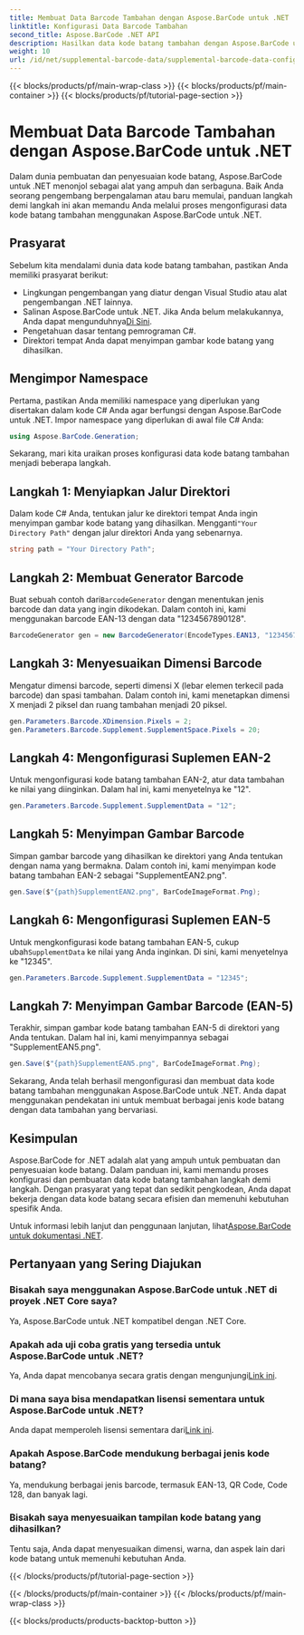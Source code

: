 ```yaml
---
title: Membuat Data Barcode Tambahan dengan Aspose.BarCode untuk .NET
linktitle: Konfigurasi Data Barcode Tambahan
second_title: Aspose.BarCode .NET API
description: Hasilkan data kode batang tambahan dengan Aspose.BarCode untuk .NET. Sesuaikan kode batang EAN-2 dan EAN-5 dengan mudah. Panduan langkah demi langkah untuk pengembang .NET.
weight: 10
url: /id/net/supplemental-barcode-data/supplemental-barcode-data-configuration/
---
```


{{< blocks/products/pf/main-wrap-class >}}
{{< blocks/products/pf/main-container >}}
{{< blocks/products/pf/tutorial-page-section >}}

# Membuat Data Barcode Tambahan dengan Aspose.BarCode untuk .NET


Dalam dunia pembuatan dan penyesuaian kode batang, Aspose.BarCode untuk .NET menonjol sebagai alat yang ampuh dan serbaguna. Baik Anda seorang pengembang berpengalaman atau baru memulai, panduan langkah demi langkah ini akan memandu Anda melalui proses mengonfigurasi data kode batang tambahan menggunakan Aspose.BarCode untuk .NET. 

## Prasyarat

Sebelum kita mendalami dunia data kode batang tambahan, pastikan Anda memiliki prasyarat berikut:

- Lingkungan pengembangan yang diatur dengan Visual Studio atau alat pengembangan .NET lainnya.
-  Salinan Aspose.BarCode untuk .NET. Jika Anda belum melakukannya, Anda dapat mengunduhnya[Di Sini](https://releases.aspose.com/barcode/net/).
- Pengetahuan dasar tentang pemrograman C#.
- Direktori tempat Anda dapat menyimpan gambar kode batang yang dihasilkan.

## Mengimpor Namespace

Pertama, pastikan Anda memiliki namespace yang diperlukan yang disertakan dalam kode C# Anda agar berfungsi dengan Aspose.BarCode untuk .NET. Impor namespace yang diperlukan di awal file C# Anda:

```csharp
using Aspose.BarCode.Generation;
```

Sekarang, mari kita uraikan proses konfigurasi data kode batang tambahan menjadi beberapa langkah.

## Langkah 1: Menyiapkan Jalur Direktori

 Dalam kode C# Anda, tentukan jalur ke direktori tempat Anda ingin menyimpan gambar kode batang yang dihasilkan. Mengganti`"Your Directory Path"` dengan jalur direktori Anda yang sebenarnya.

```csharp
string path = "Your Directory Path";
```

## Langkah 2: Membuat Generator Barcode

 Buat sebuah contoh dari`BarcodeGenerator` dengan menentukan jenis barcode dan data yang ingin dikodekan. Dalam contoh ini, kami menggunakan barcode EAN-13 dengan data "1234567890128".

```csharp
BarcodeGenerator gen = new BarcodeGenerator(EncodeTypes.EAN13, "1234567890128");
```

## Langkah 3: Menyesuaikan Dimensi Barcode

Mengatur dimensi barcode, seperti dimensi X (lebar elemen terkecil pada barcode) dan spasi tambahan. Dalam contoh ini, kami menetapkan dimensi X menjadi 2 piksel dan ruang tambahan menjadi 20 piksel.

```csharp
gen.Parameters.Barcode.XDimension.Pixels = 2;
gen.Parameters.Barcode.Supplement.SupplementSpace.Pixels = 20;
```

## Langkah 4: Mengonfigurasi Suplemen EAN-2

Untuk mengonfigurasi kode batang tambahan EAN-2, atur data tambahan ke nilai yang diinginkan. Dalam hal ini, kami menyetelnya ke "12". 

```csharp
gen.Parameters.Barcode.Supplement.SupplementData = "12";
```

## Langkah 5: Menyimpan Gambar Barcode

Simpan gambar barcode yang dihasilkan ke direktori yang Anda tentukan dengan nama yang bermakna. Dalam contoh ini, kami menyimpan kode batang tambahan EAN-2 sebagai "SupplementEAN2.png".

```csharp
gen.Save($"{path}SupplementEAN2.png", BarCodeImageFormat.Png);
```

## Langkah 6: Mengonfigurasi Suplemen EAN-5

 Untuk mengkonfigurasi kode batang tambahan EAN-5, cukup ubah`SupplementData` ke nilai yang Anda inginkan. Di sini, kami menyetelnya ke "12345".

```csharp
gen.Parameters.Barcode.Supplement.SupplementData = "12345";
```

## Langkah 7: Menyimpan Gambar Barcode (EAN-5)

Terakhir, simpan gambar kode batang tambahan EAN-5 di direktori yang Anda tentukan. Dalam hal ini, kami menyimpannya sebagai "SupplementEAN5.png".

```csharp
gen.Save($"{path}SupplementEAN5.png", BarCodeImageFormat.Png);
```

Sekarang, Anda telah berhasil mengonfigurasi dan membuat data kode batang tambahan menggunakan Aspose.BarCode untuk .NET. Anda dapat menggunakan pendekatan ini untuk membuat berbagai jenis kode batang dengan data tambahan yang bervariasi.

## Kesimpulan

Aspose.BarCode for .NET adalah alat yang ampuh untuk pembuatan dan penyesuaian kode batang. Dalam panduan ini, kami memandu proses konfigurasi dan pembuatan data kode batang tambahan langkah demi langkah. Dengan prasyarat yang tepat dan sedikit pengkodean, Anda dapat bekerja dengan data kode batang secara efisien dan memenuhi kebutuhan spesifik Anda.

 Untuk informasi lebih lanjut dan penggunaan lanjutan, lihat[Aspose.BarCode untuk dokumentasi .NET](https://reference.aspose.com/barcode/net/).

## Pertanyaan yang Sering Diajukan

### Bisakah saya menggunakan Aspose.BarCode untuk .NET di proyek .NET Core saya?
Ya, Aspose.BarCode untuk .NET kompatibel dengan .NET Core.

### Apakah ada uji coba gratis yang tersedia untuk Aspose.BarCode untuk .NET?
 Ya, Anda dapat mencobanya secara gratis dengan mengunjungi[Link ini](https://releases.aspose.com/).

### Di mana saya bisa mendapatkan lisensi sementara untuk Aspose.BarCode untuk .NET?
 Anda dapat memperoleh lisensi sementara dari[Link ini](https://purchase.aspose.com/temporary-license/).

### Apakah Aspose.BarCode mendukung berbagai jenis kode batang?
Ya, mendukung berbagai jenis barcode, termasuk EAN-13, QR Code, Code 128, dan banyak lagi.

### Bisakah saya menyesuaikan tampilan kode batang yang dihasilkan?
Tentu saja, Anda dapat menyesuaikan dimensi, warna, dan aspek lain dari kode batang untuk memenuhi kebutuhan Anda.

{{< /blocks/products/pf/tutorial-page-section >}}

{{< /blocks/products/pf/main-container >}}
{{< /blocks/products/pf/main-wrap-class >}}

{{< blocks/products/products-backtop-button >}}
